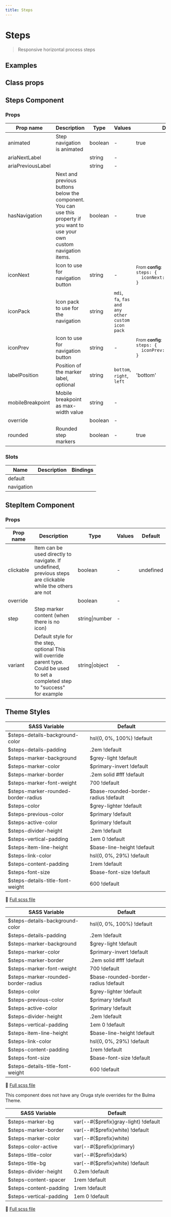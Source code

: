 ```yaml
---
title: Steps
---
```


# Steps

<div class="vp-doc">

> Responsive horizontal process steps

<Carbon />
</div>

<div class="vp-doc">

## Examples

<example-steps />

</div>
<div class="vp-doc">

## Class props

<inspector-steps-viewer />

</div>

<div class="vp-doc">

## Steps Component

### Props

| Prop name         | Description                                                                                                                   | Type    | Values                                            | Default                                                                                                                                                    |
| ----------------- | ----------------------------------------------------------------------------------------------------------------------------- | ------- | ------------------------------------------------- | ---------------------------------------------------------------------------------------------------------------------------------------------------------- |
| animated          | Step navigation is animated                                                                                                   | boolean | -                                                 | true                                                                                                                                                       |
| ariaNextLabel     |                                                                                                                               | string  | -                                                 |                                                                                                                                                            |
| ariaPreviousLabel |                                                                                                                               | string  | -                                                 |                                                                                                                                                            |
| hasNavigation     | Next and previous buttons below the component. You can use this property if you want to use your own custom navigation items. | boolean | -                                                 | true                                                                                                                                                       |
| iconNext          | Icon to use for navigation button                                                                                             | string  | -                                                 | <div><small>From <b>config</b>:</small></div><code style='white-space: nowrap; padding: 0;'> steps: {<br>&nbsp;&nbsp;iconNext: 'chevron-right'<br>}</code> |
| iconPack          | Icon pack to use for the navigation                                                                                           | string  | `mdi`, `fa`, `fas and any other custom icon pack` |                                                                                                                                                            |
| iconPrev          | Icon to use for navigation button                                                                                             | string  | -                                                 | <div><small>From <b>config</b>:</small></div><code style='white-space: nowrap; padding: 0;'> steps: {<br>&nbsp;&nbsp;iconPrev: 'chevron-left'<br>}</code>  |
| labelPosition     | Position of the marker label, optional                                                                                        | string  | `bottom`, `right`, `left`                         | 'bottom'                                                                                                                                                   |
| mobileBreakpoint  | Mobile breakpoint as max-width value                                                                                          | string  | -                                                 |                                                                                                                                                            |
| override          |                                                                                                                               | boolean | -                                                 |                                                                                                                                                            |
| rounded           | Rounded step markers                                                                                                          | boolean | -                                                 | true                                                                                                                                                       |

### Slots

| Name       | Description | Bindings |
| ---------- | ----------- | -------- |
| default    |             |          |
| navigation |             | <br/>    |

</div>

<div class="vp-doc">

## StepItem Component

### Props

| Prop name | Description                                                                                                                         | Type           | Values | Default   |
| --------- | ----------------------------------------------------------------------------------------------------------------------------------- | -------------- | ------ | --------- |
| clickable | Item can be used directly to navigate. If undefined, previous steps are clickable while the others are not                          | boolean        | -      | undefined |
| override  |                                                                                                                                     | boolean        | -      |           |
| step      | Step marker content (when there is no icon)                                                                                         | string\|number | -      |           |
| variant   | Default style for the step, optional This will override parent type. Could be used to set a completed step to "success" for example | string\|object | -      |           |

</div>

<div class="vp-doc">

</div>
<div class="vp-doc">

## Theme Styles

<div class="theme-orugabase">
 
| SASS Variable  | Default |
| -------------- | ------- |
| $steps-details-background-color | hsl(0, 0%, 100%) !default |
| $steps-details-padding | .2em !default |
| $steps-marker-background | $grey-light !default |
| $steps-marker-color | $primary-invert !default |
| $steps-marker-border | .2em solid #fff !default |
| $steps-marker-font-weight | 700 !default |
| $steps-marker-rounded-border-radius | $base-rounded-border-radius !default |
| $steps-color | $grey-lighter !default |
| $steps-previous-color | $primary !default |
| $steps-active-color | $primary !default |
| $steps-divider-height | .2em !default |
| $steps-vertical-padding | 1em 0 !default |
| $steps-item-line-height | $base-line-height !default |
| $steps-link-color | hsl(0, 0%, 29%) !default |
| $steps-content-padding | 1rem !default |
| $steps-font-size | $base-font-size !default |
| $steps-details-title-font-weight | 600 !default |

📄 [Full scss file](https://github.com/oruga-ui/oruga/blob/master/packages/oruga/src/scss/components/_steps.scss)

</div>

<div class="theme-orugafull">
 
| SASS Variable  | Default |
| -------------- | ------- |
| $steps-details-background-color | hsl(0, 0%, 100%) !default |
| $steps-details-padding | .2em !default |
| $steps-marker-background | $grey-light !default |
| $steps-marker-color | $primary-invert !default |
| $steps-marker-border | .2em solid #fff !default |
| $steps-marker-font-weight | 700 !default |
| $steps-marker-rounded-border-radius | $base-rounded-border-radius !default |
| $steps-color | $grey-lighter !default |
| $steps-previous-color | $primary !default |
| $steps-active-color | $primary !default |
| $steps-divider-height | .2em !default |
| $steps-vertical-padding | 1em 0 !default |
| $steps-item-line-height | $base-line-height !default |
| $steps-link-color | hsl(0, 0%, 29%) !default |
| $steps-content-padding | 1rem !default |
| $steps-font-size | $base-font-size !default |
| $steps-details-title-font-weight | 600 !default |

📄 [Full scss file](https://github.com/oruga-ui/oruga/blob/master/packages/oruga/src/scss/components/_steps.scss)

</div>

<div class="theme-bulma">

<p> This component does not have any Oruga style overrides for the Bulma Theme. </p>
      
</div>

<div class="theme-bootstrap">
 
| SASS Variable  | Default |
| -------------- | ------- |
| $steps-marker-bg | var(--#{$prefix}gray-light) !default |
| $steps-marker-border | var(--#{$prefix}white) !default |
| $steps-marker-color | var(--#{$prefix}white) |
| $steps-color-active | var(--#{$prefix}primary) |
| $steps-title-color | var(--#{$prefix}dark) |
| $steps-title-bg | var(--#{$prefix}white) !default |
| $steps-divider-height | 0.2em !default |
| $steps-content-spacer | 1rem !default |
| $steps-content-padding | 1rem !default |
| $steps-vertical-padding | 1em 0 !default |

📄 [Full scss file](https://github.com/oruga-ui/theme-bootstrap/tree/main/src/assets/scss/components/_steps.scss)

</div>

</div>
